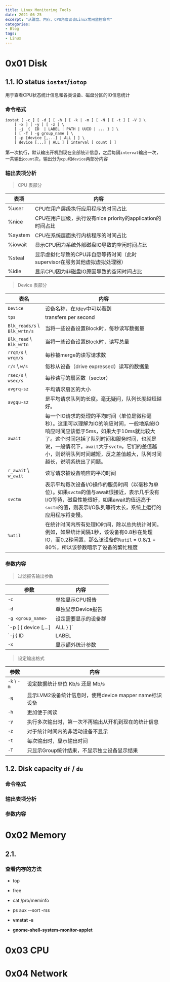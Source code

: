 ```yaml
---
title: Linux Monitoring Tools
date: 2021-06-25
excerpt: "从磁盘、内存、CPU角度谈谈Linux常用监控命令"
categories: 
- Blog
tags: 
- Linux
---
```




# 0x01 Disk

## 1.1. IO status `iostat`/`iotop`

用于查看CPU状态统计信息和各类设备、磁盘分区的IO信息统计

### 命令格式

```shell
iostat [ -c ] [ -d ] [ -h ] [ -k | -m ] [ -N ] [ -t ] [ -V ] \
	[ -x ] [ -y ] [ -z ] \
	[ -j  {  ID  | LABEL | PATH | UUID | ... } ] \
	[ [ -T ] -g group_name ] \
	[ -p [device [,...] | ALL ] ] \
	[ device [...] | ALL ] [ interval [ count ] ]
```

第一次执行，默认输出开机到现在全部统计信息，之后每隔`interval`输出一次，一共输出`count`次，输出分为`cpu`和`device`两部分内容

### 输出表项分析

> CPU 表部分

| 表项    | 内容                                                         |
| ------- | ------------------------------------------------------------ |
| %user   | CPU在用户层级执行应用程序的时间占比                          |
| %nice   | CPU在用户层级，执行设有nice priority的application的时间占比  |
| %system | CPU在系统层面执行内核程序的时间占比                          |
| %iowait | 显示CPU因为系统外部磁盘IO导致的空闲时间占比                  |
| %steal  | 显示虚拟化导致的CPU非自愿等待时间（此时supervisor在服务其他虚拟虚拟处理器） |
| %idle   | 显示CPU因为非磁盘IO原因导致的空闲时间占比                    |

> Device 表部分

| 表名                          | 内容                                                         |
| ----------------------------- | ------------------------------------------------------------ |
| `Device`                      | 设备名称，在/dev中可以看到                                   |
| `tps`                         | transfers per second                                         |
| `Blk_reads/s` \\ `Blk_wrtn/s` | 当将一些设备设置Block时，每秒读写数据量                      |
| `Blk_read` \ `Blk_wrtn`       | 当将一些设备设置Block时，读写总量                            |
| `rrqm/s` \\ `wrqm/s`          | 每秒被merge的读写请求数                                      |
| `r/s` \\ `w/s`                | 每秒从设备（drive expressed）读写的数据量                    |
| `rsec/s` \\ `wsec/s`          | 每秒读写的扇区数（sector）                                   |
| `avgrq-sz`                    | 平均请求扇区的大小                                           |
| `avgqu-sz`                    | 是平均请求队列的长度。毫无疑问，队列长度越短越好。           |
| `await`                       | 每一个IO请求的处理的平均时间（单位是微秒毫秒）。这里可以理解为IO的响应时间，一般地系统IO响应时间应该低于5ms，如果大于10ms就比较大了。这个时间包括了队列时间和服务时间，也就是说，一般情况下，`await`大于`svctm`，它们的差值越小，则说明队列时间越短，反之差值越大，队列时间越长，说明系统出了问题。 |
| `r_await` \\ `w_awit`         | 读写请求被设备响应的平均时间                                 |
| `svctm`                       | 表示平均每次设备I/O操作的服务时间（以毫秒为单位）。如果`svctm`的值与await很接近，表示几乎没有I/O等待，磁盘性能很好，如果await的值远高于`svctm`的值，则表示I/O队列等待太长，系统上运行的应用程序将变慢。 |
| `%util`                       | 在统计时间内所有处理IO时间，除以总共统计时间。例如，如果统计间隔1秒，该设备有0.8秒在处理IO，而0.2秒闲置，那么该设备的`%util` = 0.8/1 = 80%，所以该参数暗示了设备的繁忙程度 |

### 参数内容

> 过滤报告输出参数

| 参数                                    | 内容                           |
| --------------------------------------- | ------------------------------ |
| `-c`                                    | 单独显示CPU报告                |
| `-d`                                    | 单独显示Device报告             |
| `-g <group_name>`                       | 设定需要显示的设备群           |
| `-p [ { device [,...] | ALL } ]`        | 对于选定设备的不同分区单独显示 |
| `-j { ID | LABEL | PATH | UUID | ... }` | 设定需要显示的设备名           |
| `-x`                                    | 显示额外统计参数               |

> 设定输出格式

| 参数         | 内容                                                   |
| ------------ | ------------------------------------------------------ |
| `-k` \\ `-m` | 设定数据统计单位 Kb/s 还是 Mb/s                        |
| `-N`         | 显示LVM2设备统计信息时，使用device mapper name标识设备 |
| `-h`         | 更加便于阅读                                           |
| `-y`         | 执行多次输出时，第一次不再输出从开机到现在的统计信息   |
| `-z`         | 对于统计时间内的非活动设备不显示                       |
| `-t`         | 每次输出时，显示输出时间                               |
| `-T`         | 只显示Group统计结果，不显示独立设备显示结果            |

## 1.2. Disk capacity `df` / `du`

### 命令格式

### 输出表项分析

### 参数内容

# 0x02 Memory

## 2.1. 

### 查看内存的方法

- top
- free
- cat /pro/meminfo
- ps aux --sort -rss

- **vmstat -s**
- **gnome-shell-system-monitor-applet**

# 0x03 CPU

# 0x04 Network
